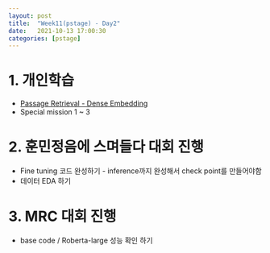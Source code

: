 ```yaml
---
layout: post
title:  "Week11(pstage) - Day2"
date:   2021-10-13 17:00:30
categories: [pstage]
---
```


# 1. 개인학습
* [Passage Retrieval - Dense Embedding](https://kyunghyunlim.github.io/nlp/ml_ai/2021/10/14/retrivalsdense.html)
* Special mission 1 ~ 3

# 2. 훈민정음에 스며들다 대회 진행
* Fine tuning 코드 완성하기 - inference까지 완성해서 check point를 만들어야함
* 데이터 EDA 하기

# 3. MRC 대회 진행
* base code / Roberta-large 성능 확인 하기